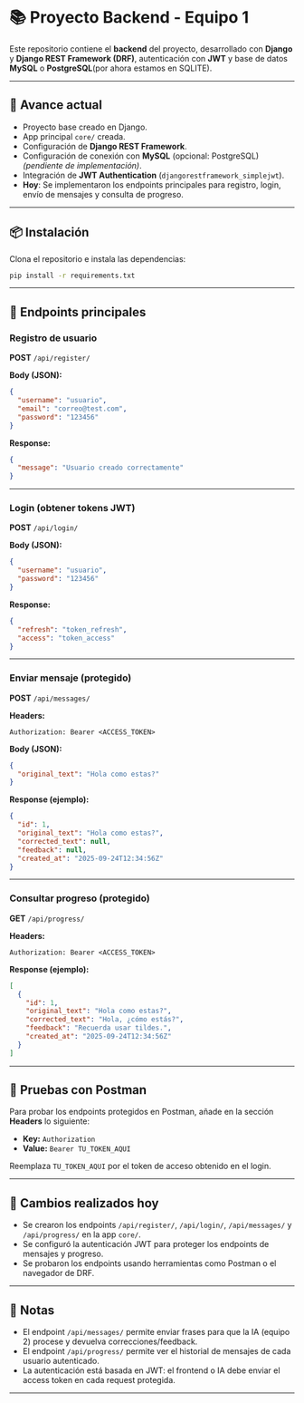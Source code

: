 # 📚 Proyecto Backend - Equipo 1

Este repositorio contiene el **backend** del proyecto, desarrollado con **Django** y **Django REST Framework (DRF)**, autenticación con **JWT** y base de datos **MySQL** o **PostgreSQL**(por ahora estamos en SQLITE).

---

## 🚀 Avance actual

- Proyecto base creado en Django.
- App principal `core/` creada.
- Configuración de **Django REST Framework**.
- Configuración de conexión con **MySQL** (opcional: PostgreSQL) *(pendiente de implementación)*.
- Integración de **JWT Authentication** (`djangorestframework_simplejwt`).
- **Hoy**: Se implementaron los endpoints principales para registro, login, envío de mensajes y consulta de progreso.

---

## 📦 Instalación

Clona el repositorio e instala las dependencias:

```sh
pip install -r requirements.txt
```

---

## 🔑 Endpoints principales

### Registro de usuario

**POST** `/api/register/`

**Body (JSON):**
```json
{
  "username": "usuario",
  "email": "correo@test.com",
  "password": "123456"
}
```

**Response:**
```json
{
  "message": "Usuario creado correctamente"
}
```

---

### Login (obtener tokens JWT)

**POST** `/api/login/`

**Body (JSON):**
```json
{
  "username": "usuario",
  "password": "123456"
}
```

**Response:**
```json
{
  "refresh": "token_refresh",
  "access": "token_access"
}
```

---

### Enviar mensaje (protegido)

**POST** `/api/messages/`

**Headers:**
```
Authorization: Bearer <ACCESS_TOKEN>
```

**Body (JSON):**
```json
{
  "original_text": "Hola como estas?"
}
```

**Response (ejemplo):**
```json
{
  "id": 1,
  "original_text": "Hola como estas?",
  "corrected_text": null,
  "feedback": null,
  "created_at": "2025-09-24T12:34:56Z"
}
```

---

### Consultar progreso (protegido)

**GET** `/api/progress/`

**Headers:**
```
Authorization: Bearer <ACCESS_TOKEN>
```

**Response (ejemplo):**
```json
[
  {
    "id": 1,
    "original_text": "Hola como estas?",
    "corrected_text": "Hola, ¿cómo estás?",
    "feedback": "Recuerda usar tildes.",
    "created_at": "2025-09-24T12:34:56Z"
  }
]
```

---

## 🧪 Pruebas con Postman

Para probar los endpoints protegidos en Postman, añade en la sección **Headers** lo siguiente:

- **Key:** `Authorization`
- **Value:** `Bearer TU_TOKEN_AQUI`

Reemplaza `TU_TOKEN_AQUI` por el token de acceso obtenido en el login.

---

## 📅 Cambios realizados hoy

- Se crearon los endpoints `/api/register/`, `/api/login/`, `/api/messages/` y `/api/progress/` en la app `core/`.
- Se configuró la autenticación JWT para proteger los endpoints de mensajes y progreso.
- Se probaron los endpoints usando herramientas como Postman o el navegador de DRF.

---

## 📖 Notas

- El endpoint `/api/messages/` permite enviar frases para que la IA (equipo 2) procese y devuelva correcciones/feedback.
- El endpoint `/api/progress/` permite ver el historial de mensajes de cada usuario autenticado.
- La autenticación está basada en JWT: el frontend o IA debe enviar el access token en cada request protegida.

---
